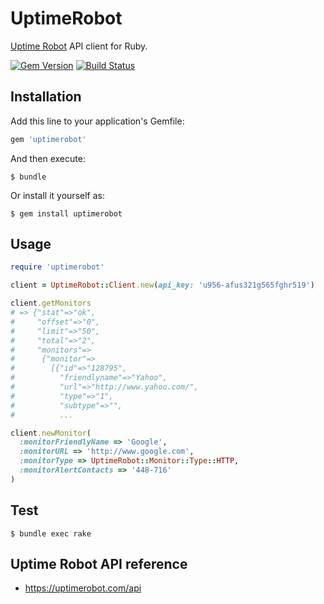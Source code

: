 # UptimeRobot

[Uptime Robot](https://uptimerobot.com/) API client for Ruby.

[![Gem Version](https://badge.fury.io/rb/uptimerobot.svg)](http://badge.fury.io/rb/uptimerobot)
[![Build Status](https://travis-ci.org/winebarrel/uptimerobot.svg?branch=master)](https://travis-ci.org/winebarrel/uptimerobot)

## Installation

Add this line to your application's Gemfile:

```ruby
gem 'uptimerobot'
```

And then execute:

    $ bundle

Or install it yourself as:

    $ gem install uptimerobot

## Usage

```ruby
require 'uptimerobot'

client = UptimeRobot::Client.new(api_key: 'u956-afus321g565fghr519')

client.getMonitors
# => {"stat"=>"ok",
#     "offset"=>"0",
#     "limit"=>"50",
#     "total"=>"2",
#     "monitors"=>
#      {"monitor"=>
#        [{"id"=>"128795",
#          "friendlyname"=>"Yahoo",
#          "url"=>"http://www.yahoo.com/",
#          "type"=>"1",
#          "subtype"=>"",
#          ...

client.newMonitor(
  :monitorFriendlyName => 'Google',
  :monitorURL => 'http://www.google.com',
  :monitorType => UptimeRobot::Monitor::Type::HTTP,
  :monitorAlertContacts => '448-716'
)
```

## Test

    $ bundle exec rake

## Uptime Robot API reference

* https://uptimerobot.com/api

